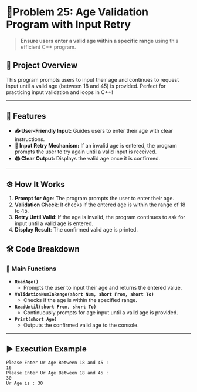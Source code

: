 # 🔺Problem 25: Age Validation Program with Input Retry

> **Ensure users enter a valid age within a specific range** using this efficient C++ program.

## 🧩 Project Overview
This program prompts users to input their age and continues to request input until a valid age (between 18 and 45) is provided. Perfect for practicing input validation and loops in C++!

---

## 🌟 Features
- **📥 User-Friendly Input:** Guides users to enter their age with clear instructions.
- **🔄 Input Retry Mechanism:** If an invalid age is entered, the program prompts the user to try again until a valid input is received.
- **🖨️ Clear Output:** Displays the valid age once it is confirmed.

---

## ⚙️ How It Works
1. **Prompt for Age**: The program prompts the user to enter their age.
2. **Validation Check**: It checks if the entered age is within the range of 18 to 45.
3. **Retry Until Valid**: If the age is invalid, the program continues to ask for input until a valid age is entered.
4. **Display Result**: The confirmed valid age is printed.

## 🛠️ Code Breakdown
### 🔹 Main Functions
- **`ReadAge()`**
  - Prompts the user to input their age and returns the entered value.
- **`ValidationNumInRange(short Num, short From, short To)`**
  - Checks if the age is within the specified range.
- **`ReadUntil(short From, short To)`**
  - Continuously prompts for age input until a valid age is provided.
- **`Print(short Age)`**
  - Outputs the confirmed valid age to the console.

---

## ▶️ Execution Example

```plaintext
Please Enter Ur Age Between 18 and 45 : 
16
Please Enter Ur Age Between 18 and 45 : 
30
Ur Age is : 30
